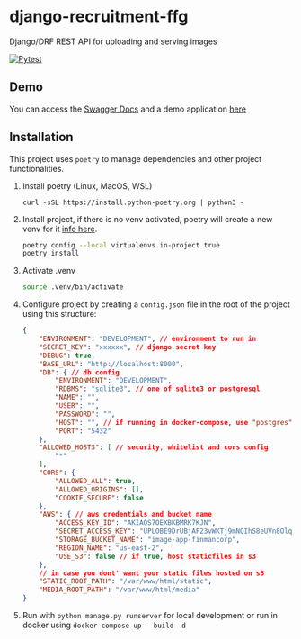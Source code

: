 # django-recruitment-ffg
Django/DRF REST API for uploading and serving images

[![Pytest](https://github.com/hector97i/django-recruitment-ffg/actions/workflows/pytest.yml/badge.svg)](https://github.com/hector97i/django-recruitment-ffg/actions/workflows/pytest.yml)

## Demo

You can access the [Swagger Docs](http://ec2-18-117-193-149.us-east-2.compute.amazonaws.com/api/swagger) and a demo application [here](http://ec2-18-117-193-149.us-east-2.compute.amazonaws.com)

## Installation

This project uses `poetry` to manage dependencies and other project functionalities.

1. Install poetry (Linux, MacOS, WSL)
    ```shell
    curl -sSL https://install.python-poetry.org | python3 -
    ```

1. Install project, if there is no venv activated, poetry will create a new venv for it [info here](https://python-poetry.org/docs/managing-environments/).
    ```bash
    poetry config --local virtualenvs.in-project true
    poetry install
    ```

1. Activate .venv
    ```bash
    source .venv/bin/activate
    ```

3. Configure project by creating a `config.json` file in the root of the project using this structure:
    ```json
    {
        "ENVIRONMENT": "DEVELOPMENT", // environment to run in
        "SECRET_KEY": "xxxxxx", // django secret key
        "DEBUG": true,
        "BASE_URL": "http://localhost:8000",
        "DB": { // db config
            "ENVIRONMENT": "DEVELOPMENT",
            "RDBMS": "sqlite3", // one of sqlite3 or postgresql
            "NAME": "",
            "USER": "",
            "PASSWORD": "",
            "HOST": "", // if running in docker-compose, use "postgres" (name of the service)
            "PORT": "5432"
        },
        "ALLOWED_HOSTS": [ // security, whitelist and cors config
            "*"
        ],
        "CORS": {
            "ALLOWED_ALL": true,
            "ALLOWED_ORIGINS": [],
            "COOKIE_SECURE": false
        },
        "AWS": { // aws credentials and bucket name
            "ACCESS_KEY_ID": "AKIAQS7OEXBKBMRK7KJN",
            "SECRET_ACCESS_KEY": "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",
            "STORAGE_BUCKET_NAME": "image-app-finmancorp",
            "REGION_NAME": "us-east-2",
            "USE_S3": false // if true, host staticfiles in s3
        },
        // in case you dont' want your static files hosted on s3
        "STATIC_ROOT_PATH": "/var/www/html/static",
        "MEDIA_ROOT_PATH": "/var/www/html/media"
    }
    ```
4. Run with `python manage.py runserver` for local development or run in docker using `docker-compose up --build -d`
